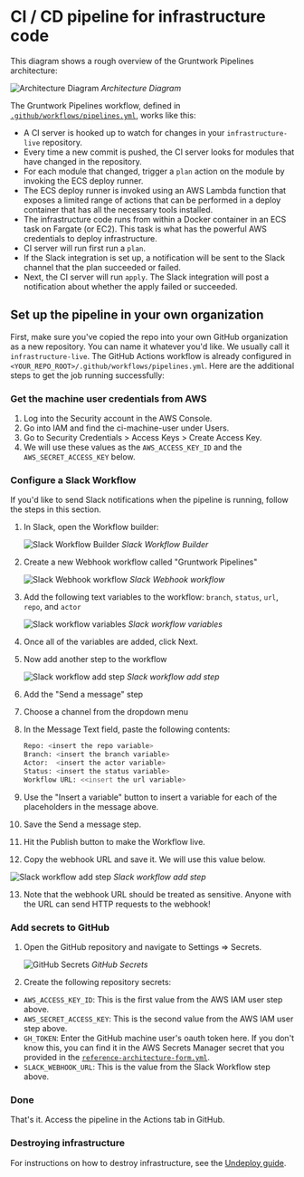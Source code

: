 # CI / CD pipeline for infrastructure code

This diagram shows a rough overview of the Gruntwork Pipelines architecture:

![Architecture Diagram](/img/guides/reference-architecture/gruntwork-pipelines-architecture.png)
_Architecture Diagram_

The Gruntwork Pipelines workflow, defined in [`.github/workflows/pipelines.yml`](https://github.com/gruntwork-io/terraform-aws-service-catalog/blob/master/examples/for-production/infrastructure-live/.github/workflows/pipelines.yml), works like this:

- A CI server is hooked up to watch for changes in your `infrastructure-live` repository.
- Every time a new commit is pushed, the CI server looks for modules that have changed in the repository.
- For each module that changed, trigger a `plan` action on the module by invoking the ECS deploy runner.
- The ECS deploy runner is invoked using an AWS Lambda function that exposes a limited range of actions that can be
  performed in a deploy container that has all the necessary tools installed.
- The infrastructure code runs from within a Docker container in an ECS task on Fargate (or EC2). This task is what has the
  powerful AWS credentials to deploy infrastructure.
- CI server will run first run a `plan`.
- If the Slack integration is set up, a notification will be sent to the Slack channel that the plan succeeded or failed.
- Next, the CI server will run `apply`. The Slack integration will post a notification about whether the apply failed or succeeded.

## Set up the pipeline in your own organization

First, make sure you've copied the repo into your own GitHub organization as a new repository. You can name it whatever you'd like. We usually call it `infrastructure-live`. The GitHub Actions workflow is already configured in `<YOUR_REPO_ROOT>/.github/workflows/pipelines.yml`. Here are the additional steps to get the job running successfully:

### Get the machine user credentials from AWS

1. Log into the Security account in the AWS Console.
1. Go into IAM and find the ci-machine-user under Users.
1. Go to Security Credentials > Access Keys > Create Access Key.
1. We will use these values as the `AWS_ACCESS_KEY_ID` and the `AWS_SECRET_ACCESS_KEY` below.

### Configure a Slack Workflow

If you'd like to send Slack notifications when the pipeline is running, follow the steps in this section.

1. In Slack, open the Workflow builder:

   ![Slack Workflow Builder](/img/guides/reference-architecture/slack-workflow-1.png)
   _Slack Workflow Builder_

2. Create a new Webhook workflow called "Gruntwork Pipelines"

   ![Slack Webhook workflow](/img/guides/reference-architecture/slack-workflow-2.png)
   _Slack Webhook workflow_

3. Add the following text variables to the workflow: `branch`, `status`, `url`, `repo`, and `actor`

   ![Slack workflow variables](/img/guides/reference-architecture/slack-workflow-3.png)
   _Slack workflow variables_

4. Once all of the variables are added, click Next.

5. Now add another step to the workflow

   ![Slack workflow add step](/img/guides/reference-architecture/slack-workflow-4.png)
   _Slack workflow add step_

6. Add the "Send a message" step

7. Choose a channel from the dropdown menu

8. In the Message Text field, paste the following contents:

   ```bash
   Repo: <insert the repo variable>
   Branch: <insert the branch variable>
   Actor:  <insert the actor variable>
   Status: <insert the status variable>
   Workflow URL: <<insert the url variable>
   ```

9. Use the "Insert a variable" button to insert a variable for each of the placeholders in the message above.

10. Save the Send a message step.

11. Hit the Publish button to make the Workflow live.

12. Copy the webhook URL and save it. We will use this value below.

![Slack workflow add step](/img/guides/reference-architecture/slack-workflow-5.png)
_Slack workflow add step_

13. Note that the webhook URL should be treated as sensitive. Anyone with the URL can send HTTP requests to the webhook!

### Add secrets to GitHub

1. Open the GitHub repository and navigate to Settings => Secrets.

   ![GitHub Secrets](/img/guides/reference-architecture/secrets.png)
   _GitHub Secrets_

1. Create the following repository secrets:

- `AWS_ACCESS_KEY_ID`: This is the first value from the AWS IAM user step above.
- `AWS_SECRET_ACCESS_KEY`: This is the second value from the AWS IAM user step above.
- `GH_TOKEN`: Enter the GitHub machine user's oauth token here. If you don't know this, you can find it in the AWS Secrets Manager secret that you provided in the [`reference-architecture-form.yml`](https://github.com/gruntwork-io/terraform-aws-service-catalog/tree/master/examples/for-production/infrastructure-live/reference-architecture-form.yml).
- `SLACK_WEBHOOK_URL`: This is the value from the Slack Workflow step above.

### Done

That's it. Access the pipeline in the Actions tab in GitHub.

### Destroying infrastructure

For instructions on how to destroy infrastructure, see the [Undeploy guide](../07-undeploy/01-intro.md).

